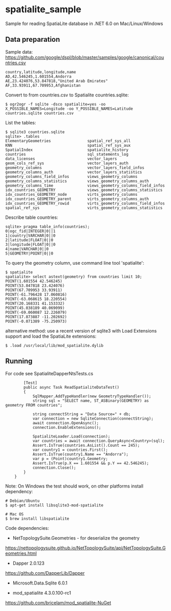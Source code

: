 # spatialite_sample

Sample for reading SpatiaLite database in .NET 6.0 on Mac/Linux/Windows

## Data preparation

Sample data: https://github.com/google/dspl/blob/master/samples/google/canonical/countries.csv

```
country,latitude,longitude,name
AD,42.546245,1.601554,Andorra
AE,23.424076,53.847818,"United Arab Emirates"
AF,33.93911,67.709953,Afghanistan
```

Convert to from countries.csv to Spatialite countries.sqlite:

```
$ ogr2ogr -f sqlite -dsco spatialite=yes -oo X_POSSIBLE_NAMES=Longitude -oo Y_POSSIBLE_NAMES=Latitude countries.sqlite countries.csv
```

List the tables:

```
$ sqlite3 countries.sqlite
sqlite> .tables
ElementaryGeometries                spatial_ref_sys_all
KNN                                 spatial_ref_sys_aux
SpatialIndex                        spatialite_history
countries                           sql_statements_log
data_licenses                       vector_layers
geom_cols_ref_sys                   vector_layers_auth
geometry_columns                    vector_layers_field_infos
geometry_columns_auth               vector_layers_statistics
geometry_columns_field_infos        views_geometry_columns
geometry_columns_statistics         views_geometry_columns_auth
geometry_columns_time               views_geometry_columns_field_infos
idx_countries_GEOMETRY              views_geometry_columns_statistics
idx_countries_GEOMETRY_node         virts_geometry_columns
idx_countries_GEOMETRY_parent       virts_geometry_columns_auth
idx_countries_GEOMETRY_rowid        virts_geometry_columns_field_infos
spatial_ref_sys                     virts_geometry_columns_statistics
```

Describe table countries:

```
sqlite> pragma table_info(countries);
0|ogc_fid|INTEGER|0||1
1|country|VARCHAR|0||0
2|latitude|FLOAT|0||0
3|longitude|FLOAT|0||0
4|name|VARCHAR|0||0
5|GEOMETRY|POINT|0||0
```

To query the geometry column, use command line tool 'spatialite':

```
$ spatialite
spatialite> select astext(geometry) from countries limit 10;
POINT(1.601554 42.546245)
POINT(53.847818 23.424076)
POINT(67.709953 33.93911)
POINT(-61.796428 17.060816)
POINT(-63.068615 18.220554)
POINT(20.168331 41.153332)
POINT(45.038189 40.069099)
POINT(-69.060087 12.226079)
POINT(17.873887 -11.202692)
POINT(-0.071389 -75.250973)
```

 alternative method: use a recent version of sqlite3 with Load Extensions support and load the SpatiaLite extensions:
 
 ```
 $ .load /usr/local/lib/mod_spatialite.dylib
 ```

## Running

For code see SpatialiteDapperNtsTests.cs

```
        [Test]
        public async Task ReadSpatialiteDataTest()
        {
            SqlMapper.AddTypeHandler(new GeometryTypeHandler());
            string sql = "SELECT name, ST_ASBinary(GEOMETRY) as geometry FROM countries";

            string connectString = "Data Source=" + db;
            var connection = new SqliteConnection(connectString);
            await connection.OpenAsync();
            connection.EnableExtensions();

            SpatialiteLoader.Load(connection);
            var countries = await connection.QueryAsync<Country>(sql);
            Assert.IsTrue(countries.AsList().Count == 245);
            var country1 = countries.First();
            Assert.IsTrue(country1.Name == "Andorra");
            var p = (Point)country1.Geometry;
            Assert.IsTrue(p.X == 1.601554 && p.Y == 42.546245);
            connection.Close();
        }
    }
```

Note: On Windows the test should work, on other platforms install dependency:

```
# Debian/Ubuntu
$ apt-get install libsqlite3-mod-spatialite

# Mac OS
$ brew install libspatialite
```

Code dependencies:

- NetTopologySuite.Geometries - for deserialize the geometry

https://nettopologysuite.github.io/NetTopologySuite/api/NetTopologySuite.Geometries.html

- Dapper 2.0.123

https://github.com/DapperLib/Dapper

- Microsoft.Data.Sqlite 6.0.1

- mod_spatialite 4.3.0.100-rc1

https://github.com/bricelam/mod_spatialite-NuGet
